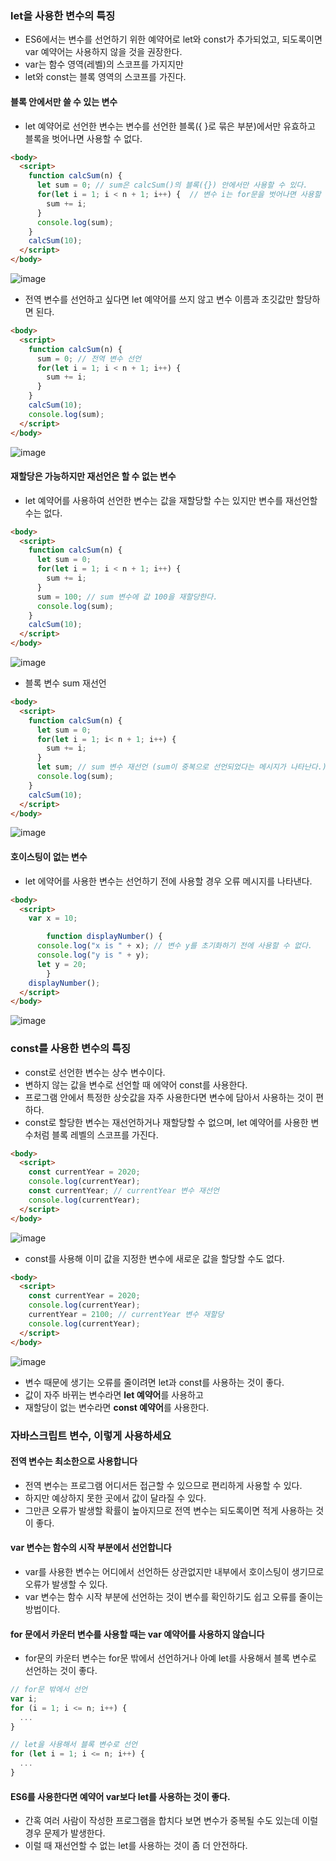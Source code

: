 ### let을 사용한 변수의 특징

- ES6에서는 변수를 선언하기 위한 예약어로 let와 const가 추가되었고, 되도록이면 var 예약어는 사용하지 않을 것을 권장한다.
- var는 함수 영역(레벨)의 스코프를 가지지만
- let와 const는 블록 영역의 스코프를 가진다.

#### 블록 안에서만 쓸 수 있는 변수

- let 예약어로 선언한 변수는 변수를 선언한 블록({ }로 묶은 부분)에서만 유효하고 블록을 벗어나면 사용할 수 없다.

```html
<body>
  <script>
    function calcSum(n) {
      let sum = 0; // sum은 calcSum()의 블록({}) 안에서만 사용할 수 있다.
      for(let i = 1; i < n + 1; i++) {	// 변수 i는 for문을 벗어나면 사용할 수 없다.
        sum += i;	
      }      
      console.log(sum);
    }    
    calcSum(10);    
  </script>
</body>
```

![image](https://github.com/Seonghyun-Park/Web/assets/121333241/344d58bd-c042-4ae6-8d16-b7fce9035633)

- 전역 변수를 선언하고 싶다면 let 예약어를 쓰지 않고 변수 이름과 초깃값만 할당하면 된다.

```html
<body>
  <script>
    function calcSum(n) {
      sum = 0; // 전역 변수 선언
      for(let i = 1; i < n + 1; i++) {						
        sum += i;	
      }            
    }    
    calcSum(10);    
    console.log(sum);
  </script>
</body>
```
![image](https://github.com/Seonghyun-Park/Web/assets/121333241/344d58bd-c042-4ae6-8d16-b7fce9035633)

#### 재할당은 가능하지만 재선언은 할 수 없는 변수

- let 예약어를 사용하여 선언한 변수는 값을 재할당할 수는 있지만 변수를 재선언할 수는 없다.

```html
<body>
  <script>
    function calcSum(n) {
      let sum = 0;
      for(let i = 1; i < n + 1; i++) {						
        sum += i;	
      }      
      sum = 100; // sum 변수에 값 100을 재할당한다.
      console.log(sum);
    }    
    calcSum(10);    
  </script>
</body>
```
![image](https://github.com/Seonghyun-Park/Web/assets/121333241/32b6c2e0-cb52-403a-b70e-33de85871d6f)

- 블록 변수 sum 재선언

```html
<body>
  <script>
    function calcSum(n) {
      let sum = 0;
      for(let i = 1; i< n + 1; i++) {						
        sum += i;	
      }      
      let sum; // sum 변수 재선언 (sum이 중복으로 선언되었다는 메시지가 나타난다.)
      console.log(sum);
    }    
    calcSum(10);    
  </script>
</body>
```
![image](https://github.com/Seonghyun-Park/Web/assets/121333241/83c797c3-75a6-4cad-95a9-a03b0a91d38e)

#### 호이스팅이 없는 변수

- let 에약어를 사용한 변수는 선언하기 전에 사용할 경우 오류 메시지를 나타낸다.

```html
<body>
  <script>		 
    var x = 10;

		function displayNumber() { 								
      console.log("x is " + x); // 변수 y를 초기화하기 전에 사용할 수 없다.
      console.log("y is " + y); 
      let y = 20;
		}
    displayNumber();
  </script>
</body>
```
![image](https://github.com/Seonghyun-Park/Web/assets/121333241/57d4f6d5-a450-407d-9f3f-775410701ab4)

### const를 사용한 변수의 특징

- const로 선언한 변수는 상수 변수이다.
- 변하지 않는 값을 변수로 선언할 때 에약어 const를 사용한다.
- 프로그램 안에서 특정한 상숫값을 자주 사용한다면 변수에 담아서 사용하는 것이 편하다.
- const로 할당한 변수는 재선언하거나 재할당할 수 없으며, let 예약어를 사용한 변수처럼 블록 레벨의 스코프를 가진다.

```html
<body>
  <script>
    const currentYear = 2020;
    console.log(currentYear);
    const currentYear; // currentYear 변수 재선언
    console.log(currentYear);
  </script>
</body>
```
![image](https://github.com/Seonghyun-Park/Web/assets/121333241/93cc21fb-5b30-493c-850b-e25ac8c42173)

- const를 사용해 이미 값을 지정한 변수에 새로운 값을 할당할 수도 없다.

```html
<body>
  <script>
    const currentYear = 2020;
    console.log(currentYear);
    currentYear = 2100; // currentYear 변수 재할당
    console.log(currentYear);
  </script>
</body>
```
![image](https://github.com/Seonghyun-Park/Web/assets/121333241/425aa10f-9591-4008-a160-9e01e5c2d66c)

- 변수 때문에 생기는 오류를 줄이려면 let과 const를 사용하는 것이 좋다.
- 값이 자주 바뀌는 변수라면 **let 예약어**를 사용하고
- 재할당이 없는 변수라면 **const 예약어**를 사용한다.

### 자바스크립트 변수, 이렇게 사용하세요

#### 전역 변수는 최소한으로 사용합니다

- 전역 변수는 프로그램 어디서든 접근할 수 있으므로 편리하게 사용할 수 있다.
- 하지만 예상하지 못한 곳에서 값이 달라질 수 있다.
- 그만큰 오류가 발생할 확률이 높아지므로 전역 변수는 되도록이면 적게 사용하는 것이 좋다.

#### var 변수는 함수의 시작 부분에서 선언합니다

- var를 사용한 변수는 어디에서 선언하든 상관없지만 내부에서 호이스팅이 생기므로 오류가 발생할 수 있다.
- var 변수는 함수 시작 부분에 선언하는 것이 변수를 확인하기도 쉽고 오류를 줄이는 방법이다.

#### for 문에서 카운터 변수를 사용할 때는 var 예약어를 사용하지 않습니다

- for문의 카운터 변수는 for문 밖에서 선언하거나 아예 let를 사용해서 블록 변수로 선언하는 것이 좋다.

```js
// for문 밖에서 선언
var i;
for (i = 1; i <= n; i++) {
  ...
}

// let을 사용해서 블록 변수로 선언
for (let i = 1; i <= n; i++) {
  ...
}
```

#### ES6를 사용한다면 예약어 var보다 let를 사용하는 것이 좋다.

- 간혹 여러 사람이 작성한 프로그램을 합치다 보면 변수가 중복될 수도 있는데 이럴 경우 문제가 발생한다.
- 이럴 때 재선언할 수 없는 let를 사용하는 것이 좀 더 안전하다.